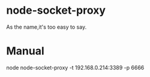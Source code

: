 # node-socket-proxy
As the name,it's too easy to say.
# Manual
node node-socket-proxy -t 192.168.0.214:3389 -p 6666
